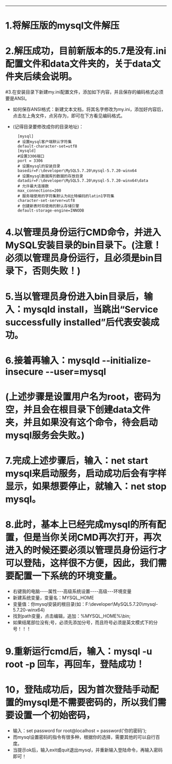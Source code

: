 
--------------------------------------------------------
# 1.将解压版的mysql文件解压

# 2.解压成功，目前新版本的5.7是没有.ini配置文件和data文件夹的，关于data文件夹后续会说明。

#3.在安装目录下新建my.ini配置文件，添加如下内容，并且保存的编码格式必须要是ANSI。
- 如何保存ANSI格式：新建文本文档，将其名字修改为my.ini，添加好内容后，点击左上角文件，点另存为，即可在下方看见编码格式。
- (记得目录要修改成你的目录地址)：

		[mysql]  
		# 设置mysql客户端默认字符集  
		default-character-set=utf8  
		[mysqld]  
		#设置3306端口  
		port = 3306  
		# 设置mysql的安装目录  
		basedir=F:\developer\MySQL5.7.20\mysql-5.7.20-winx64  
		# 设置mysql数据库的数据的存放目录  
		datadir=F:\developer\MySQL5.7.20\mysql-5.7.20-winx64\data  
		# 允许最大连接数  
		max_connections=200  
		# 服务端使用的字符集默认为8比特编码的latin1字符集  
		character-set-server=utf8  
		# 创建新表时将使用的默认存储引擎  
		default-storage-engine=INNODB
	
# 4.以管理员身份运行CMD命令，并进入MySQL安装目录的bin目录下。(注意！必须以管理员身份运行，且必须是bin目录下，否则失败！)

# 5.当以管理员身份进入bin目录后，输入：mysqld install，当跳出“Service successfully installed”后代表安装成功。

# 6.接着再输入：mysqld --initialize-insecure --user=mysql
# (上述步骤是设置用户名为root，密码为空，并且会在根目录下创建data文件夹，并且如果没有这个命令，待会启动mysql服务会失败。)

# 7.完成上述步骤后，输入：net start mysql来启动服务，启动成功后会有字样显示，如果想要停止，就输入：net stop mysql。

# 8.此时，基本上已经完成mysql的所有配置，但是当你关闭CMD再次打开，再次进入的时候还要必须以管理员身份运行才可以登陆，这样很不方便，因此，我们需要配置一下系统的环境变量。
- 右键我的电脑----属性---高级系统设置----高级---环境变量
- 新建系统变量，变量名：MYSQL_HOME
- 变量值：你mysql安装的根目录(如：F:\developer\MySQL5.7.20\mysql-5.7.20-winx64)
- 找到path变量，点击编辑，追加：%MYSQL_HOME%\bin;    
- 如果结尾部位没有;号，必须先添加分号，而且符号必须是英文模式下的分号！！！

# 9.重新运行cmd后，输入：mysql -u root -p 回车，再回车，登陆成功！

# 10，登陆成功后，因为首次登陆手动配置的mysql是不需要密码的，所以我们需要设置一个初始密码，
- 输入：set password for root@localhost = password('你的密码');
- 而mysql设置密码的指令有很多种，根据你的选择，需要其他的可以自行百度。
- 当提示ok后，输入exit或quit退出mysql，并重新输入登陆命令，再输入密码即可！
